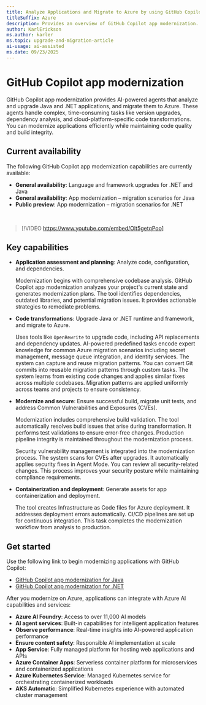 ```yaml
---
title: Analyze Applications and Migrate to Azure by using GitHub Copilot App Modernization
titleSuffix: Azure
description: Provides an overview of GitHub Copilot app modernization.
author: KarlErickson
ms.author: karler
ms.topic: upgrade-and-migration-article
ai-usage: ai-assisted
ms.date: 09/23/2025
---
```


# GitHub Copilot app modernization

GitHub Copilot app modernization provides AI-powered agents that analyze and upgrade Java and .NET applications, and migrate them to Azure. These agents handle complex, time-consuming tasks like version upgrades, dependency analysis, and cloud-platform-specific code transformations. You can modernize applications efficiently while maintaining code quality and build integrity.

## Current availability

The following GitHub Copilot app modernization capabilities are currently available:

- **General availability**: Language and framework upgrades for .NET and Java
- **General availability**: App modernization – migration scenarios for Java
- **Public preview**: App modernization – migration scenarios for .NET

<br>

> [!VIDEO https://www.youtube.com/embed/Olt5getqPoo]

## Key capabilities

- **Application assessment and planning**: Analyze code, configuration, and dependencies.

  Modernization begins with comprehensive codebase analysis. GitHub Copilot app modernization analyzes your project's current state and generates modernization plans. The tool identifies dependencies, outdated libraries, and potential migration issues. It provides actionable strategies to remediate problems.

- **Code transformations**: Upgrade Java or .NET runtime and framework, and migrate to Azure.

  Uses tools like `OpenRewrite` to upgrade code, including API replacements and dependency updates. AI-powered predefined tasks encode expert knowledge for common Azure migration scenarios including secret management, message queue integration, and identity services. The system can capture and reuse migration patterns. You can convert Git commits into reusable migration patterns through custom tasks. The system learns from existing code changes and applies similar fixes across multiple codebases. Migration patterns are applied uniformly across teams and projects to ensure consistency.

- **Modernize and secure**: Ensure successful build, migrate unit tests, and address Common Vulnerabilities and Exposures (CVEs).

  Modernization includes comprehensive build validation. The tool automatically resolves build issues that arise during transformation. It performs test validations to ensure error-free changes. Production pipeline integrity is maintained throughout the modernization process.

  Security vulnerability management is integrated into the modernization process. The system scans for CVEs after upgrades. It automatically applies security fixes in Agent Mode. You can review all security-related changes. This process improves your security posture while maintaining compliance requirements.

- **Containerization and deployment**: Generate assets for app containerization and deployment.

  The tool creates Infrastructure as Code files for Azure deployment. It addresses deployment errors automatically. CI/CD pipelines are set up for continuous integration. This task completes the modernization workflow from analysis to production.

## Get started

Use the following link to begin modernizing applications with GitHub Copilot:

- [GitHub Copilot app modernization for Java](../java/migration/migrate-github-copilot-app-modernization-for-java.md?toc=/azure/developer/github-copilot-app-modernization/toc.json&bc=/azure/developer/github-copilot-app-modernization/breadcrumb/toc.json)
- [GitHub Copilot app modernization for .NET](/dotnet/core/porting/github-copilot-app-modernization-overview?toc=/azure/developer/github-copilot-app-modernization/toc.json&bc=/azure/developer/github-copilot-app-modernization/breadcrumb/toc.json)

After you modernize on Azure, applications can integrate with Azure AI capabilities and services:

- **Azure AI Foundry**: Access to over 11,000 AI models
- **AI agent services**: Built-in capabilities for intelligent application features
- **Observe performance**: Real-time insights into AI-powered application performance
- **Ensure content safety**: Responsible AI implementation at scale
- **App Service**: Fully managed platform for hosting web applications and APIs
- **Azure Container Apps**: Serverless container platform for microservices and containerized applications
- **Azure Kubernetes Service**: Managed Kubernetes service for orchestrating containerized workloads
- **AKS Automatic**: Simplified Kubernetes experience with automated cluster management
